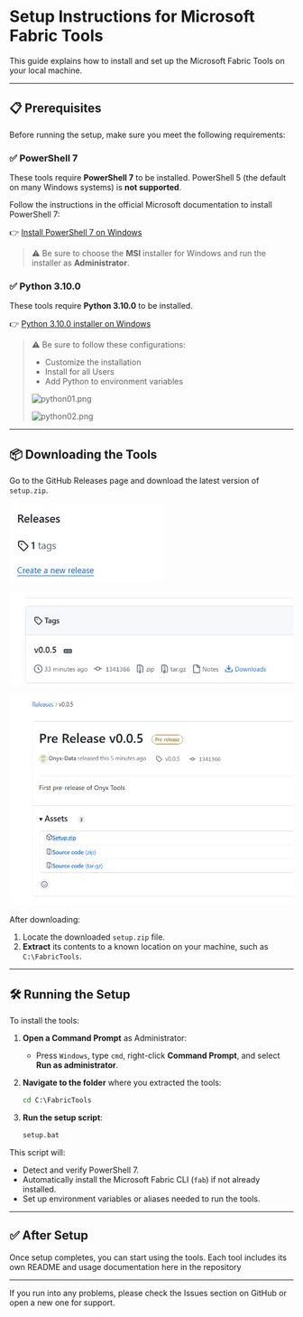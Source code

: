 # Setup Instructions for Microsoft Fabric Tools

This guide explains how to install and set up the Microsoft Fabric Tools on your local machine.

---

## 📋 Prerequisites

Before running the setup, make sure you meet the following requirements:

### ✅ PowerShell 7

These tools require **PowerShell 7** to be installed. PowerShell 5 (the default on many Windows systems) is **not supported**.

Follow the instructions in the official Microsoft documentation to install PowerShell 7:

👉 [Install PowerShell 7 on Windows](https://learn.microsoft.com/en-us/powershell/scripting/install/installing-powershell-on-windows?view=powershell-7.5)

> ⚠️ Be sure to choose the **MSI** installer for Windows and run the installer as **Administrator**.

### ✅ Python 3.10.0

These tools require **Python 3.10.0** to be installed. 


👉 [Python 3.10.0 installer on Windows](https://www.python.org/ftp/python/3.10.0/python-3.10.0-amd64.exe)

> ⚠️ Be sure to follow these configurations:
>
> - Customize the installation
> - Install for all Users
> - Add Python to environment variables
>
> ![python01.png](/.attachments/python01-fe77be9e-05ab-412c-9d10-232983d2fe2f.png)
>
> ![python02.png](/.attachments/python02-66f8ba58-f834-431c-87b9-87207e4c82d7.png)

---

## 📦 Downloading the Tools

Go to the GitHub Releases page and download the latest version of `setup.zip`.

![Step 1 : ](https://github.com/Onyx-Data/FabOps-Toolkit/blob/main/docs/images/release01.png)

![Step 2 : ](https://github.com/Onyx-Data/FabOps-Toolkit/blob/main/docs/images/release02.png)

![Step 3 : ](https://github.com/Onyx-Data/FabOps-Toolkit/blob/main/docs/images/release03.png)

After downloading:

1. Locate the downloaded `setup.zip` file.
2. **Extract** its contents to a known location on your machine, such as `C:\FabricTools`.


---

## 🛠️ Running the Setup

To install the tools:

1. **Open a Command Prompt** as Administrator:
   - Press `Windows`, type `cmd`, right-click **Command Prompt**, and select **Run as administrator**.

2. **Navigate to the folder** where you extracted the tools:
   ```cmd
   cd C:\FabricTools
   ```

3. **Run the setup script**:
   ```cmd
   setup.bat
   ```

This script will:
- Detect and verify PowerShell 7.
- Automatically install the Microsoft Fabric CLI (`fab`) if not already installed.
- Set up environment variables or aliases needed to run the tools.

---

## ✅ After Setup

Once setup completes, you can start using the tools. Each tool includes its own README and usage documentation here in the repository

---

If you run into any problems, please check the Issues section on GitHub or open a new one for support.
